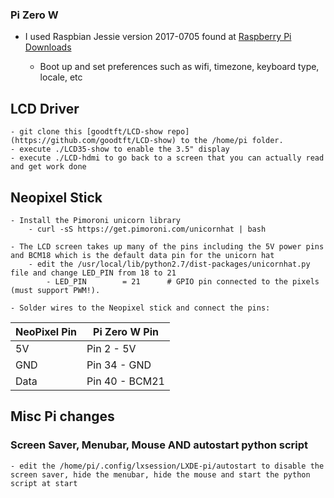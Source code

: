 ### Pi Zero W

- I used Raspbian Jessie version 2017-0705 found at [Raspberry Pi Downloads](https://www.raspberrypi.org/downloads/raspbian)

	- Boot up and set preferences such as wifi, timezone, keyboard type, locale, etc

## LCD Driver

    - git clone this [goodtft/LCD-show repo](https://github.com/goodtft/LCD-show) to the /home/pi folder.
    - execute ./LCD35-show to enable the 3.5" display
    - execute ./LCD-hdmi to go back to a screen that you can actually read and get work done

## Neopixel Stick

    - Install the Pimoroni unicorn library
        - curl -sS https://get.pimoroni.com/unicornhat | bash

    - The LCD screen takes up many of the pins including the 5V power pins and BCM18 which is the default data pin for the unicorn hat
        - edit the /usr/local/lib/python2.7/dist-packages/unicornhat.py file and change LED_PIN from 18 to 21
            - LED_PIN        = 21      # GPIO pin connected to the pixels (must support PWM!).

    - Solder wires to the Neopixel stick and connect the pins:

| NeoPixel Pin | Pi Zero W Pin |
| --- | --- |
| 5V | Pin 2 - 5V |
| GND | Pin 34 - GND |
| Data | Pin 40 - BCM21 |

## Misc Pi changes

### Screen Saver, Menubar, Mouse AND autostart python script

    - edit the /home/pi/.config/lxsession/LXDE-pi/autostart to disable the screen saver, hide the menubar, hide the mouse and start the python script at start

